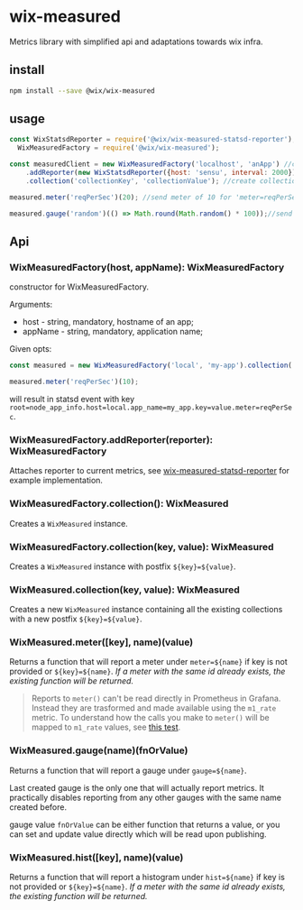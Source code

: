 # wix-measured

Metrics library with simplified api and adaptations towards wix infra.

## install

```bash
npm install --save @wix/wix-measured
```

## usage

```js
const WixStatsdReporter = require('@wix/wix-measured-statsd-reporter'),
  WixMeasuredFactory = require('@wix/wix-measured');

const measuredClient = new WixMeasuredFactory('localhost', 'anApp') //crete factory
    .addReporter(new WixStatsdReporter({host: 'sensu', interval: 2000})) //add statsd reporter
    .collection('collectionKey', 'collectionValue'); //create collection

measured.meter('reqPerSec')(20); //send meter of 10 for 'meter=reqPerSec'.

measured.gauge('random')(() => Math.round(Math.random() * 100));//send gauge for every reporter interval on key 'gauge=random'
```

## Api

### WixMeasuredFactory(host, appName): WixMeasuredFactory
constructor for WixMeasuredFactory.

Arguments:
  - host - string, mandatory, hostname of an app;
  - appName - string, mandatory, application name;
 
Given opts:
```js
const measured = new WixMeasuredFactory('local', 'my-app').collection('key', 'value');

measured.meter('reqPerSec')(10);
```

will result in statsd event with key `root=node_app_info.host=local.app_name=my_app.key=value.meter=reqPerSec`.

### WixMeasuredFactory.addReporter(reporter): WixMeasuredFactory
Attaches reporter to current metrics, see [wix-measured-statsd-reporter](../wix-measured-statsd-reporter) for example implementation.

### WixMeasuredFactory.collection(): WixMeasured
Creates a `WixMeasured` instance.

### WixMeasuredFactory.collection(key, value): WixMeasured
Creates a `WixMeasured` instance with postfix `${key}=${value}`.

### WixMeasured.collection(key, value): WixMeasured
Creates a new `WixMeasured` instance containing all the existing collections with a new postfix `${key}=${value}`.

### WixMeasured.meter([key], name)(value)
Returns a function that will report a meter under `meter=${name}` if key is not provided or `${key}=${name}`.
_If a meter with the same id already exists, the existing function will be returned._

> Reports to `meter()` can't be read directly in Prometheus in Grafana. Instead they are trasformed and made available using the `m1_rate` metric. To understand how the calls you make to `meter()` will be mapped to `m1_rate` values, see [this test](https://github.com/wix-platform/wix-node-platform/blob/437b81f8c4623bb106df1fe9b48f412f931d16d4/private/monitoring/wix-measured/test/meter-m1rate.spec.js#L14-L29).

### WixMeasured.gauge(name)(fnOrValue)
Returns a function that will report a gauge under `gauge=${name}`.

Last created gauge is the only one that will actually report metrics. It practically disables reporting from any other gauges with the same name created before.

gauge value `fnOrValue` can be either function that returns a value, or you can set and update value directly which will be read upon publishing.

### WixMeasured.hist([key], name)(value)
Returns a function that will report a histogram under `hist=${name}` if key is not provided or `${key}=${name}`.
_If a meter with the same id already exists, the existing function will be returned._
